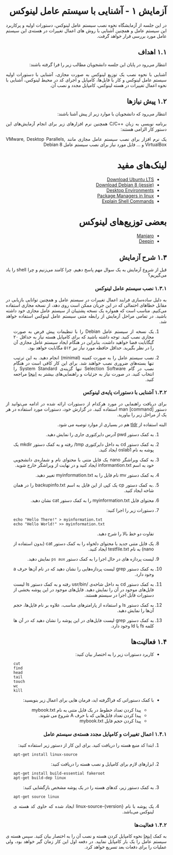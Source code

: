 <div dir="rtl" align='justify'>

# آزمایش ١ - آشنایی با سیستم عامل لینوکس

در این جلسه از آزمایشگاه نحوه نصب سیستم عامل لینوکس، دستورات اولیه و پرکاربرد این سیستم عامل و همچنین آشنایی با روش های اعمال
تغییرات در هسته‌ی این سیستم عامل مورد بررسی قرار خواهد گرفت.



## ۱.۱ اهداف
انتظار می‌رود در پایان این جلسه دانشجویان مطالب زیر را فرا گرفته باشند:

آشنایی با نحوه نصب یک توزیع لینوکس به صورت مجازی، آشنایی با دستورات اولیه سیستم عامل لینوکس و کار با فایل‌ها، کامپایل و اجرای
کد در محیط لینوکس، آشنایی با نحوه اعمال تغییرات در هسته لینوکس، کامپایل مجدد و نصب آن.


## ۱.۲ پیش نیازها
انتظار می‌رود که دانشجویان با موارد زیر از پیش آشنا باشند:

برنامه نویسی به زبان ++C/C همچنین نرم افزارهای زیر برای انجام آزمایش‌های این دستور کار الزامی هستند:

یک نرم افزار برای نصب سیستم عامل مجازی مانند VMware, Desktop Parallels, VirtualBox و ... فایل مورد نیاز برای نصب
سیستم عامل Debian 8



    
# لینک‌های مفید

* [Download Ubuntu LTS](https://ubuntu.com/download/desktop)
* [Download Debian 8 (jessie)](https://www.debian.org/releases/jessie/debian-installer)
* [Desktop Environments](https://en.wikipedia.org/wiki/Desktop_environment)
* [Package Managers in linux](https://en.wikipedia.org/wiki/Package_manager)
* [Explain Shell Commands](https://explainshell.com/explain?cmd=rm+-rf+temp)
    
# بعضی توزیع‌های لینوکس

* [Manjaro](https://manjaro.org/)
* [Deepin](https://www.deepin.org/en/)
    
    
## ۱.۳ شرح آزمایش

قبل از شروع آزمایش به یک سوال مهم پاسخ دهیم. چرا کامند می‌زنیم و چرا shell را یاد می‌گیریم؟
    
    
### ۱.۳.۱ نصب سیستم عامل لینوکس

به دلیل ساده‌سازی فرایند اعمال تغییرات در سیستم عامل و همچنین توانایی بازیابی در مقابل خطاهای احتمالی که در این جریان ممکن است
روی دهد، از نسخه مجازی استفاده می‌کنیم. مناسب است که همواره یک نسخه پشتیبان از سیستم عامل مجازی خود داشته باشید. در تمامی
مراحل آزمایش از رابطه متنی سیستم عامل لینوکس استفاده خواهد شد.

1. یک نسخه از سیستم عامل Debian را با تنظیمات پیش فرض به صورت مجازی نصب کنید. توجه داشته باشید که برای کامپایل هسته
نیاز به حداقل ٢٠ گیگابایت فضا خواهید داشت، بنابراین در هنگام ایجاد سیستم عامل مجازی آن را در نظر بگیرید. حداقل حافظه مورد
نیاز نیز ۵١٢ مگابایت خواهد بود.

1. نصب سیستم عامل را به صورت کمینه (minimal) انجام دهید. به این ترتیب تنها بسته‌های ضروری نصب خواهند شد. برای این کار
کافی است در هنگام نصب در گام Selection Software تنها گزینه‌ی System Standard را انتخاب کنید.
در صورت نیاز به جزئیات و راهنمایی‌های بیشتر به [اینجا](http://tuxonomy.wordpress.com/2010/04/15/debian-minimal-install-of-a-base-system-lenny-) مراجعه کنید.


### ۱.۳.۲ آشنایی با دستورات پایه‌ی لینوکس
برای دریافت راهنمایی در مورد هرکدام از دستورات ارائه شده در ادامه می‌توانید از دستور man [command] استفاده کنید. در گزارش خود،
دستورات مورد استفاده در هر یک از مراحل زیر را بیاورید.

البته استفاده از [tldr](https://github.com/isacikgoz/tldr) هم در بسیاری از موارد توصیه می شود.
    
1. به کمک دستور pwd آدرس دایرکتوری جاری را نمایش دهید.

1. به کمک دستور cd به داخل دایرکتوری tmp/ رفته و به کمک دستور mkdir یک پوشه به نام oslab1 ایجاد کنید.

1. به کمک ویراشگر nano یک فایل متنی با محتوای نام و شماره‌ی دانشجویی خود به اسم informantion.txt ایجاد کنید و در نهایت از
ویراشگر خارج شوید.

1. به کمک دستور mv نام فایل را به myinformation.txt تغییر دهید.

1.  .به کمک دستور cp یک کپی از این فایل به اسم backupinfo.txt را در همان شاخه ایجاد کنید.

1. محتوای فایل myinformation.txt را به کمک دستور cat نشان دهید.

1. دستورات زیر را اجرا کنید:

    <div dir="ltr">

    ```shell
    echo "Hello There!" > myinformation.txt
    echo "Hello World!" >> myinformation.txt
    ```


    </div>
    
    تفاوت دو خط بالا را شرح دهید.

1. یک فایل متنی جدید با محتوای دلخواه را به کمک دستور cat (بدون استفاده از nano) به نام testfile.txt ایجاد کنید.

1. لیست پردازه های در حال اجرا را به کمک دستور `ps aux` نمایش دهید.

1. به کمک دستور grep لیست پردازه‌هایی را نشان دهید که در نام آن‌ها حرف a وجود دارد.

1. به کمک دستور cd به داخل شاخه‌ی /usr/bin رفته و به کمک دستور ls لیست فایل‌های موجود در آن را نمایش دهید. فایل‌های موجود
در این پوشه بخشی از دستورات قابل اجرا در سیستم هستند.


1. به کمک دستور ls و استفاده از پارامترهای مناسب، علاوه بر نام فایل‌ها، حجم آن‌ها را نمایش دهید.

1. به کمک دستور grep لیست فایل‌های در این پوشه را نشان دهید که در آن ها کلمه fs یا ld وجود دارد.

## ۱.۴ فعالیت‌ها

*  کاربرد دستورات زیر را به اختصار بیان کنید:
    <div dir="ltr">

    ```shell
    cut
    find
    head
    tail
    touch
    wc
    kill
    ```
    
    </div>
* با کمک دستوراتی که فراگرفته اید، فرمان هایی برای اعمال زیر بنویسید:
    * پیدا کردن تعداد خطوط در یک فایل متنی به نام mybook.txt
    * پیدا کردن تعداد فایل‌هایی که با حرف A شروع می شوند.
    * پیدا کردن حجم فایل mybook.txt


### ۱.۴.۱ اعمال تغییرات و کامپایل مجدد هسته‌ی سیستم عامل

1. ابتدا کد منبع هسته را دریافت کنید. برای این کار از دستور زیر استفاده کنید:
    <div dir="ltr">

    ```shell
    apt-get install linux-source
    ```
        
    </div>
1. ابزارهای لازم برای کامپایل و نصب هسته را دریافت کنید:
    <div dir="ltr">

    ```shell
    apt-get install build-essential fakeroot
    apt-get build-dep linux
    ```
        
    </div>

1. به کمک دستور زیر، کدهای هسته را در یک پوشه مشخص بازگشایی کنید:
    <div dir="ltr">

    ```shell
    apt-get source linux
    ```
        
    </div>

1. یک پوشه با نام linux-source-{version} ایجاد شده که حاوی کد هسته ی لینوکس می‌باشد.



### ۱.۴.۲ فعالیت‌ها
 به کمک [اینجا](https://www.linux.com/topic/desktop/how-compile-linux-kernel-0/) نحوه کامپایل کردن هسته و نصب آن را به اختصار بیان کنید. سپس هسته ی سیستم عامل را یک بار کامپایل نمایید. در دفعه
اول این کار زمان گیر خواهد بود، ولی عملیات را برای دفعات بعد تسریع خواهد کرد.


</div>

